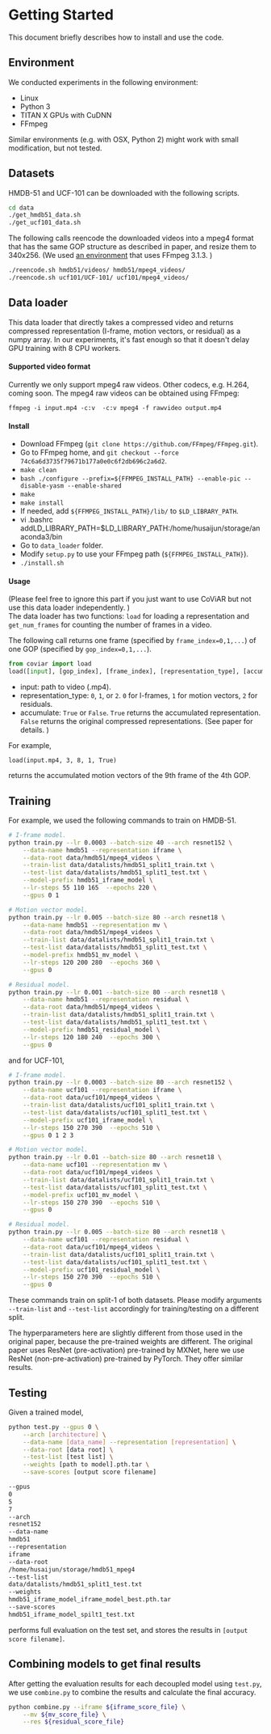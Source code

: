 # Getting Started
This document briefly describes how to install and use the code.

## Environment
We conducted experiments in the following environment:
 - Linux
 - Python 3
 - TITAN X GPUs with CuDNN
 - FFmpeg

Similar environments (e.g. with OSX, Python 2) might work with small modification, but not tested.


## Datasets

HMDB-51 and UCF-101 can be downloaded with the following scripts.
```bash
cd data
./get_hmdb51_data.sh
./get_ucf101_data.sh
```
The following calls reencode the downloaded videos into a mpeg4 format that has the same GOP structure as described in paper, and resize them to 340x256. (We used [an environment](https://github.com/activitynet/ActivityNet/blob/master/Crawler/Kinetics/environment.yml) that uses FFmpeg 3.1.3. )
```bash
./reencode.sh hmdb51/videos/ hmdb51/mpeg4_videos/
./reencode.sh ucf101/UCF-101/ ucf101/mpeg4_videos/
```

## Data loader

This data loader that directly takes a compressed video and returns compressed representation (I-frame, motion vectors, or residual) as a numpy array.
In our experiments, it's fast enough so that it doesn't delay GPU training with 8 CPU workers.

#### Supported video format
Currently we only support mpeg4 raw videos. Other codecs, e.g. H.264, coming soon. The mpeg4 raw videos can be obtained using FFmpeg:

`ffmpeg -i input.mp4 -c:v  -c:v mpeg4 -f rawvideo output.mp4`

#### Install
 - Download FFmpeg (`git clone https://github.com/FFmpeg/FFmpeg.git`).
 - Go to FFmpeg home,  and `git checkout --force 74c6a6d3735f79671b177a0e0c6f2db696c2a6d2`.
 - `make clean`
 - `bash ./configure --prefix=${FFMPEG_INSTALL_PATH} --enable-pic --disable-yasm --enable-shared`
 - `make`
 - `make install`
 - If needed, add `${FFMPEG_INSTALL_PATH}/lib/` to `$LD_LIBRARY_PATH`.
 - vi .bashrc addLD_LIBRARY_PATH=$LD_LIBRARY_PATH:/home/husaijun/storage/anaconda3/bin
 - Go to `data_loader` folder.
 - Modify `setup.py` to use your FFmpeg path (`${FFMPEG_INSTALL_PATH}`).
 - `./install.sh`

#### Usage
(Please feel free to ignore this part if you just want to use CoViAR
but not use this data loader independently. )  
The data loader has two functions: `load` for loading a representation and `get_num_frames` for
counting the number of frames in a video.

The following call returns one frame (specified by `frame_index=0,1,...`) of one GOP
(specified by `gop_index=0,1,...`).
```python
from coviar import load
load([input], [gop_index], [frame_index], [representation_type], [accumulate])
```
 - input: path to video (.mp4).
 - representation_type: `0`, `1`, or `2`. `0` for I-frames, `1` for motion vectors, `2` for residuals.
 - accumulate: `True` or `False`. `True` returns the accumulated representation. `False` returns the original compressed representations. (See paper for details. )

For example, 
```
load(input.mp4, 3, 8, 1, True)
```
returns the accumulated motion vectors of the 9th frame of the 4th GOP.

## Training

For example, we used the following commands to train on HMDB-51.
```bash
# I-frame model.
python train.py --lr 0.0003 --batch-size 40 --arch resnet152 \
 	--data-name hmdb51 --representation iframe \
 	--data-root data/hmdb51/mpeg4_videos \
 	--train-list data/datalists/hmdb51_split1_train.txt \
 	--test-list data/datalists/hmdb51_split1_test.txt \
 	--model-prefix hmdb51_iframe_model \
 	--lr-steps 55 110 165  --epochs 220 \
 	--gpus 0 1

# Motion vector model.
python train.py --lr 0.005 --batch-size 80 --arch resnet18 \
 	--data-name hmdb51 --representation mv \
 	--data-root data/hmdb51/mpeg4_videos \
 	--train-list data/datalists/hmdb51_split1_train.txt \
 	--test-list data/datalists/hmdb51_split1_test.txt \
 	--model-prefix hmdb51_mv_model \
 	--lr-steps 120 200 280  --epochs 360 \
 	--gpus 0

# Residual model.
python train.py --lr 0.001 --batch-size 80 --arch resnet18 \
 	--data-name hmdb51 --representation residual \
 	--data-root data/hmdb51/mpeg4_videos \
 	--train-list data/datalists/hmdb51_split1_train.txt \
 	--test-list data/datalists/hmdb51_split1_test.txt \
 	--model-prefix hmdb51_residual_model \
 	--lr-steps 120 180 240  --epochs 300 \
 	--gpus 0

```
and for UCF-101, 
```bash
# I-frame model.
python train.py --lr 0.0003 --batch-size 80 --arch resnet152 \
 	--data-name ucf101 --representation iframe \
 	--data-root data/ucf101/mpeg4_videos \
 	--train-list data/datalists/ucf101_split1_train.txt \
 	--test-list data/datalists/ucf101_split1_test.txt \
 	--model-prefix ucf101_iframe_model \
 	--lr-steps 150 270 390  --epochs 510 \
 	--gpus 0 1 2 3

# Motion vector model.
python train.py --lr 0.01 --batch-size 80 --arch resnet18 \
 	--data-name ucf101 --representation mv \
 	--data-root data/ucf101/mpeg4_videos \
 	--train-list data/datalists/ucf101_split1_train.txt \
 	--test-list data/datalists/ucf101_split1_test.txt \
 	--model-prefix ucf101_mv_model \
 	--lr-steps 150 270 390  --epochs 510 \
 	--gpus 0

# Residual model.
python train.py --lr 0.005 --batch-size 80 --arch resnet18 \
 	--data-name ucf101 --representation residual \
 	--data-root data/ucf101/mpeg4_videos \
 	--train-list data/datalists/ucf101_split1_train.txt \
 	--test-list data/datalists/ucf101_split1_test.txt \
 	--model-prefix ucf101_residual_model \
 	--lr-steps 150 270 390  --epochs 510 \
 	--gpus 0

```
These commands train on split-1 of both datasets.
Please modify arguments `--train-list` and `--test-list`
accordingly for training/testing on a different split. 

The hyperparameters here are slightly different from those used in the original paper, 
because the pre-trained weights are different. 
The original paper uses ResNet (pre-activation) pre-trained by MXNet, here we use ResNet (non-pre-activation) pre-trained by PyTorch. They offer similar results.

## Testing

Given a trained model,
```bash
python test.py --gpus 0 \
	--arch [architecture] \
	--data-name [data_name] --representation [representation] \
	--data-root [data root] \
	--test-list [test list] \
	--weights [path to model].pth.tar \
	--save-scores [output score filename]

```
```bash
--gpus
0
5
7
--arch
resnet152
--data-name
hmdb51
--representation
iframe
--data-root
/home/husaijun/storage/hmdb51_mpeg4
--test-list
data/datalists/hmdb51_split1_test.txt
--weights
hmdb51_iframe_model_iframe_model_best.pth.tar
--save-scores
hmdb51_iframe_model_spilt1_test.txt
```
performs full evaluation on the test set, and stores the results in `[output score filename]`.

## Combining models to get final results
After getting the evaluation results for each decoupled model using `test.py`,
we use `combine.py` to combine the results and calculate
the final accuracy.
```bash
python combine.py --iframe ${iframe_score_file} \
	--mv ${mv_score_file} \
	--res ${residual_score_file}
```
